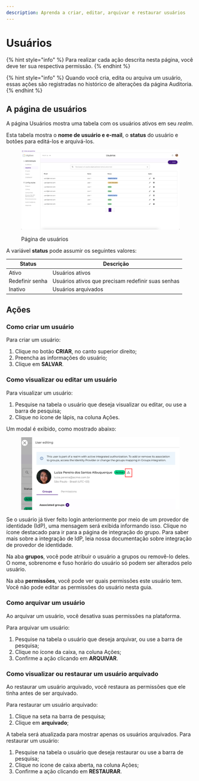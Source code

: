 ```yaml
---
description: Aprenda a criar, editar, arquivar e restaurar usuários
---
```


# Usuários

{% hint style="info" %}
Para realizar cada ação descrita nesta página, você deve ter sua respectiva permissão.
{% endhint %}

{% hint style="info" %}
Quando você cria, edita ou arquiva um usuário, essas ações são registradas no histórico de alterações da página Auditoria.
{% endhint %}

## A página de usuários <a href="#_evy0e5xts9nd" id="_evy0e5xts9nd"></a>

A página Usuários mostra uma tabela com os usuários ativos em seu _realm_.

Esta tabela mostra o **nome de usuário e e-mail**, o **status** do usuário e botões para editá-los e arquivá-los.

<figure><img src="../../.gitbook/assets/users_ptbr.png" alt=""><figcaption><p>Página de usuários</p></figcaption></figure>

A variável **status** pode assumir os seguintes valores:

| Status          | Descrição                                          |
| --------------- | -------------------------------------------------- |
| Ativo           | Usuários ativos                                    |
| Redefinir senha | Usuários ativos que precisam redefinir suas senhas |
| Inativo         | Usuários arquivados                                |

## Ações <a href="#_y34ozqf2iypd" id="_y34ozqf2iypd"></a>

### Como criar um usuário <a href="#_hfdo6rrjp2l2" id="_hfdo6rrjp2l2"></a>

Para criar um usuário:

1. Clique no botão **CRIAR**, no canto superior direito;
2. Preencha as informações do usuário;
3. Clique em **SALVAR**.

### Como visualizar ou editar um usuário <a href="#_1edn1lub9jaz" id="_1edn1lub9jaz"></a>

Para visualizar um usuário:

1. Pesquise na tabela o usuário que deseja visualizar ou editar, ou use a barra de pesquisa;
2. Clique no ícone de lápis, na coluna Ações.

Um modal é exibido, como mostrado abaixo:

<figure><img src="../../.gitbook/assets/0 (2).png" alt=""><figcaption></figcaption></figure>

Se o usuário já tiver feito login anteriormente por meio de um provedor de identidade (IdP), uma mensagem será exibida informando isso. Clique no ícone destacado para ir para a página de integração do grupo. Para saber mais sobre a integração de IdP, leia nossa documentação sobre integração de provedor de identidade.

Na aba **grupos**, você pode atribuir o usuário a grupos ou removê-lo deles. O nome, sobrenome e fuso horário do usuário só podem ser alterados pelo usuário.

Na aba **permissões**, você pode ver quais permissões este usuário tem. Você não pode editar as permissões do usuário nesta guia.

### Como arquivar um usuário <a href="#_dljrmy5eqznt" id="_dljrmy5eqznt"></a>

Ao arquivar um usuário, você desativa suas permissões na plataforma.

Para arquivar um usuário:

1. Pesquise na tabela o usuário que deseja arquivar, ou use a barra de pesquisa;
2. Clique no ícone da caixa, na coluna Ações;
3. Confirme a ação clicando em **ARQUIVAR**.

### Como visualizar ou restaurar um usuário arquivado <a href="#_w317zsjdeihn" id="_w317zsjdeihn"></a>

Ao restaurar um usuário arquivado, você restaura as permissões que ele tinha antes de ser arquivado.

Para restaurar um usuário arquivado:

1. Clique na seta na barra de pesquisa;
2. Clique em **arquivado**;

A tabela será atualizada para mostrar apenas os usuários arquivados. Para restaurar um usuário:

1. Pesquise na tabela o usuário que deseja restaurar ou use a barra de pesquisa;
2. Clique no ícone de caixa aberta, na coluna Ações;
3. Confirme a ação clicando em **RESTAURAR**.
